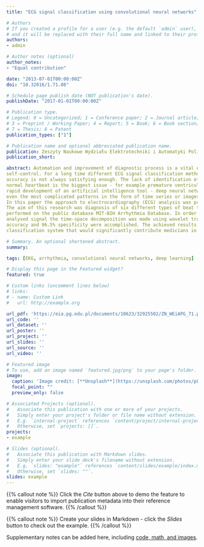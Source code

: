 ```yaml
---
title: "ECG signal classification using convolutional neural networks"

# Authors
# If you created a profile for a user (e.g. the default `admin` user), write the username (folder name) here 
# and it will be replaced with their full name and linked to their profile.
authors:
- admin

# Author notes (optional)
author_notes:
- "Equal contribution"

date: "2013-07-01T00:00:00Z"
doi: "10.32016/1.71.08"

# Schedule page publish date (NOT publication's date).
publishDate: "2017-01-01T00:00:00Z"

# Publication type.
# Legend: 0 = Uncategorized; 1 = Conference paper; 2 = Journal article;
# 3 = Preprint / Working Paper; 4 = Report; 5 = Book; 6 = Book section;
# 7 = Thesis; 8 = Patent
publication_types: ["1"]

# Publication name and optional abbreviated publication name.
publication: Zeszyty Naukowe Wydziału Elektrotechniki i Automatyki Politechniki Gdańskiej
publication_short: 

abstract: Automation and improvement of diagnostic process is a vital element of medicine development and patient’s condition 
self-control. For a long time different ECG signal classification methods exist and are successfully applied, nevertheless their 
accuracy is not always satisfying enough. The lack of identification of an existing abnormality, which is very similar to a 
normal heartbeat is the biggest issue - for example premature ventricular contraction. Over the past few years there was a 
rapid development of an artificial intelligence tool - deep neural networks. They characterise by a high classification ability 
even the most complicated patterns in the form of time series or images, often based on features unnoticeable for human eye. 
In this paper the approach to electrocardiography (ECG) analysis was presented, taking into consideration a single heartbeat. 
The aim of this research was diagnosis of six different types of beat that may indicate arrhythmia occurrence. The study were 
performed on the public database MIT-BIH Arrhythmia Database. In order to enhance feature extraction quality of the 
analysed signal the time-space decomposition was made using wavelet transform. The satisfying performance with 92.4% 
accuracy and 96.5% specificity were accomplished. The achieved results may be used to develop an automatic heartbeat 
classification system that would significantly contribute medicians in the arduous process of data analysis.

# Summary. An optional shortened abstract.
summary: 

tags: [EKG, arrhythmia, convolutional neural networks, deep learning]

# Display this page in the Featured widget?
featured: true

# Custom links (uncomment lines below)
# links:
# - name: Custom Link
#   url: http://example.org

url_pdf: 'https://eia.pg.edu.pl/documents/10623/32925502/ZN_WEiAPG_71.pdf'
url_code: ''
url_dataset: ''
url_poster: ''
url_project: ''
url_slides: ''
url_source: ''
url_video: ''

# Featured image
# To use, add an image named `featured.jpg/png` to your page's folder. 
image:
  caption: 'Image credit: [**Unsplash**](https://unsplash.com/photos/pLCdAaMFLTE)'
  focal_point: ""
  preview_only: false

# Associated Projects (optional).
#   Associate this publication with one or more of your projects.
#   Simply enter your project's folder or file name without extension.
#   E.g. `internal-project` references `content/project/internal-project/index.md`.
#   Otherwise, set `projects: []`.
projects:
- example

# Slides (optional).
#   Associate this publication with Markdown slides.
#   Simply enter your slide deck's filename without extension.
#   E.g. `slides: "example"` references `content/slides/example/index.md`.
#   Otherwise, set `slides: ""`.
slides: example
---
```


{{% callout note %}}
Click the *Cite* button above to demo the feature to enable visitors to import publication metadata into their reference management software.
{{% /callout %}}

{{% callout note %}}
Create your slides in Markdown - click the *Slides* button to check out the example.
{{% /callout %}}

Supplementary notes can be added here, including [code, math, and images](https://wowchemy.com/docs/writing-markdown-latex/).
